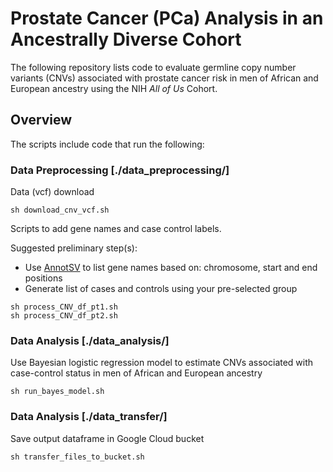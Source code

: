 # Prostate Cancer (PCa) Analysis in an Ancestrally Diverse Cohort

The following repository lists code to evaluate germline copy number variants (CNVs) associated with prostate cancer risk in men of African and European ancestry using the NIH *All of Us* Cohort. 


## Overview
The scripts include code that run the following:

### Data Preprocessing [./data_preprocessing/]
Data (vcf) download 
```
sh download_cnv_vcf.sh
```

Scripts to add gene names and case control labels.

Suggested preliminary step(s):
- Use [AnnotSV](https://pages.github.com/) to list gene names based on: chromosome, start and end positions
- Generate list of cases and controls using your pre-selected group

```
sh process_CNV_df_pt1.sh
sh process_CNV_df_pt2.sh
```
### Data Analysis [./data_analysis/]
Use Bayesian logistic regression model to estimate CNVs associated with case-control status in men of African and European ancestry

```
sh run_bayes_model.sh
```

### Data Analysis [./data_transfer/]
Save output dataframe in Google Cloud bucket

```
sh transfer_files_to_bucket.sh
```

